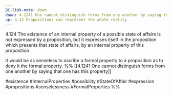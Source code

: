 ```yaml
---
BC-link-note: down
down: 4.1241 One cannot distinguish forms from one another by saying that one has this property
up: 4.12 Propositions can represent the whole reality
---
```

4.124 The existence of an internal property of a possible state of affairs is not expressed by a proposition, but it expresses itself in the proposition which presents that state of affairs, by an internal property of this proposition.

It would be as senseless to ascribe a formal property to a proposition as to deny it the formal property.
%%
[[4.1241 One cannot distinguish forms from one another by saying that one has this property]]

#existence #InternalProperties #possibility #StateOfAffair #expression #propositions #senselessness #FormalProperties %%